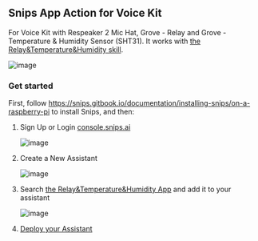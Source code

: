 ## Snips App Action for Voice Kit

For Voice Kit with Respeaker 2 Mic Hat, Grove - Relay and Grove - Temperature & Humidity Sensor (SHT31). It works with [the Relay&Temperature&Humidity skill](https://console.snips.ai/store/en/skill_vO8yvkBGVYW).


![image](https://user-images.githubusercontent.com/948283/48926262-3a7ed400-ef07-11e8-8a92-98eaf4e291c9.png)


### Get started
First, follow https://snips.gitbook.io/documentation/installing-snips/on-a-raspberry-pi to install Snips, and then: 

1. Sign Up or Login [console.snips.ai](https://console.snips.ai)

   ![image](https://user-images.githubusercontent.com/948283/48926441-1623f700-ef09-11e8-841e-ec9ee85ebc5e.png)

2. Create a New Assistant

   ![image](https://user-images.githubusercontent.com/948283/48926500-9b0f1080-ef09-11e8-98e3-e1252c466746.png)

3. Search [the Relay&Temperature&Humidity App](https://console.snips.ai/store/en/skill_vO8yvkBGVYW)  and add it to your assistant

   ![image](https://user-images.githubusercontent.com/948283/48926567-3dc78f00-ef0a-11e8-816a-437f67a715e6.png)

4. [Deploy your Assistant](https://snips.gitbook.io/documentation/console/deploy-your-assistant)
